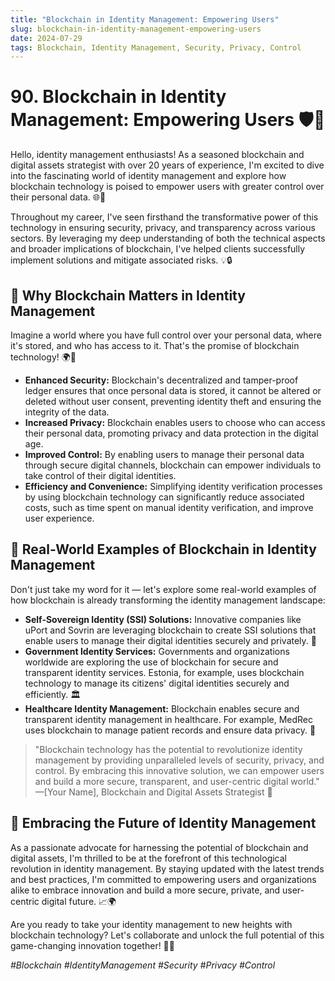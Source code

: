 ```yaml
---
title: "Blockchain in Identity Management: Empowering Users"
slug: blockchain-in-identity-management-empowering-users
date: 2024-07-29
tags: Blockchain, Identity Management, Security, Privacy, Control
---
```


# 90. Blockchain in Identity Management: Empowering Users 🛡️👤

Hello, identity management enthusiasts! As a seasoned blockchain and digital assets strategist with over 20 years of experience, I'm excited to dive into the fascinating world of identity management and explore how blockchain technology is poised to empower users with greater control over their personal data. 🌐🔐

Throughout my career, I've seen firsthand the transformative power of this technology in ensuring security, privacy, and transparency across various sectors. By leveraging my deep understanding of both the technical aspects and broader implications of blockchain, I've helped clients successfully implement solutions and mitigate associated risks. 💡🔒

## 🤔 Why Blockchain Matters in Identity Management

Imagine a world where you have full control over your personal data, where it's stored, and who has access to it. That's the promise of blockchain technology! 🌍🔐

- **Enhanced Security:** Blockchain's decentralized and tamper-proof ledger ensures that once personal data is stored, it cannot be altered or deleted without user consent, preventing identity theft and ensuring the integrity of the data.
- **Increased Privacy:** Blockchain enables users to choose who can access their personal data, promoting privacy and data protection in the digital age.
- **Improved Control:** By enabling users to manage their personal data through secure digital channels, blockchain can empower individuals to take control of their digital identities.
- **Efficiency and Convenience:** Simplifying identity verification processes by using blockchain technology can significantly reduce associated costs, such as time spent on manual identity verification, and improve user experience.

## 🌟 Real-World Examples of Blockchain in Identity Management

Don't just take my word for it — let's explore some real-world examples of how blockchain is already transforming the identity management landscape:

- **Self-Sovereign Identity (SSI) Solutions:** Innovative companies like uPort and Sovrin are leveraging blockchain to create SSI solutions that enable users to manage their digital identities securely and privately. 📱
- **Government Identity Services:** Governments and organizations worldwide are exploring the use of blockchain for secure and transparent identity services. Estonia, for example, uses blockchain technology to manage its citizens' digital identities securely and efficiently. 🏛️
- **Healthcare Identity Management:** Blockchain enables secure and transparent identity management in healthcare. For example, MedRec uses blockchain to manage patient records and ensure data privacy. 🏥

> "Blockchain technology has the potential to revolutionize identity management by providing unparalleled levels of security, privacy, and control. By embracing this innovative solution, we can empower users and build a more secure, transparent, and user-centric digital world." —[Your Name], Blockchain and Digital Assets Strategist 🚀

## 🚀 Embracing the Future of Identity Management

As a passionate advocate for harnessing the potential of blockchain and digital assets, I'm thrilled to be at the forefront of this technological revolution in identity management. By staying updated with the latest trends and best practices, I'm committed to empowering users and organizations alike to embrace innovation and build a more secure, private, and user-centric digital future. 📈🌍

Are you ready to take your identity management to new heights with blockchain technology? Let's collaborate and unlock the full potential of this game-changing innovation together! 🤝💡

*#Blockchain #IdentityManagement #Security #Privacy #Control*